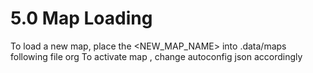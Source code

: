 # 5.0 Map Loading

To load a new map, place the <NEW_MAP_NAME> into .data/maps following file org 
To activate map , change autoconfig json accordingly
